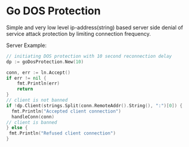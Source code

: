 # Go DOS Protection

Simple and very low level ip-address(string) based server side denial of service attack protection by limiting connection frequency.

Server Example:
``` go
// initiating DOS protection with 10 second reconnection delay
dp := goDosProtection.New(10)

conn, err := ln.Accept()
if err != nil {
    fmt.Println(err)
    return
}
// client is not banned
if !dp.Client(strings.Split(conn.RemoteAddr().String(), ":")[0]) {
  fmt.Println("Accepted client connection")
  handleConn(conn)
// client is banned
} else {
 fmt.Println("Refused client connection")
}
```
